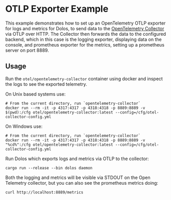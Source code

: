# OTLP Exporter Example

This example demonstrates how to set up an OpenTelemetry OTLP exporter for logs
and metrics for Dolos, to send data to the [OpenTelemetry
Collector](https://github.com/open-telemetry/opentelemetry-collector) via OTLP
over HTTP. The Collector then forwards the data to the configured backend,
which in this case is the logging exporter, displaying data on the console, and
prometheus exporter for the metrics, setting up a prometheus server on port
8889.

## Usage

Run the `otel/opentelemetry-collector` container using docker
and inspect the logs to see the exported telemetry.

On Unix based systems use:

```shell
# From the current directory, run `opentelemetry-collector`
docker run --rm -it -p 4317:4317 -p 4318:4318 -p 8889:8889 -v $(pwd):/cfg otel/opentelemetry-collector:latest --config=/cfg/otel-collector-config.yml
```

On Windows use:

```shell
# From the current directory, run `opentelemetry-collector`
docker run --rm -it -p 4317:4317 -p 4318:4318 -p 8889:8889 -v "%cd%":/cfg otel/opentelemetry-collector:latest --config=/cfg/otel-collector-config.yml
```

Run Dolos which exports logs and metrics via OTLP to the collector:

```shell
cargo run --release --bin dolos daemon
```

Both the logging and metrics will be visible via STDOUT on the Open Telemetry collector, but you can also see the prometheus metrics doing:

```shell
curl http://localhost:8889/metrics

```

